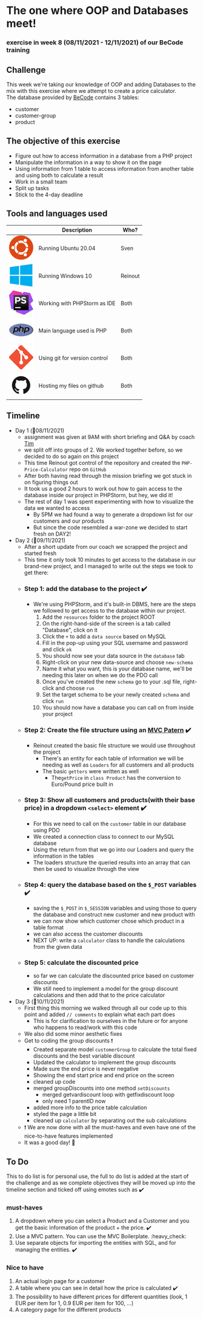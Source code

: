 # The one where OOP and Databases meet!
### exercise in week 8 (08/11/2021 - 12/11/2021) of our BeCode training
## Challenge
This week we're taking our knowledge of OOP and adding Databases to the mix with this exercise where we attempt to create a price calculator.  
The database provided by [BeCode](https://github.com/becodeorg/ANT-Lamarr-5.34/tree/main/2.The-Hill/php/6.oop-pricecalculator) contains 3 tables:
* customer
* customer-group
* product

## The objective of this exercise

* Figure out how to access information in a database from a PHP project
* Manipulate the information in a way to show it on the page
* Using information from 1 table to access information from another table and using both to calculate a result
* Work in a small team
* Split up tasks
* Stick to the 4-day deadline

## Tools and languages used

|  | Description | Who? |
| ----------- | ----------- |----------|
| ![ubuntu](IMG/ubuntu-logo.png) | Running Ubuntu 20.04 | Sven|
| ![windows10](IMG/windows-10-logo.png) | Running Windows 10 | Reinout |
| ![php-storm](IMG/phpstorm-logo.jpeg) | Working with PHPStorm as IDE | Both |
| ![php](IMG/php-logo.jpg) | Main language used is PHP | Both |
| ![git](IMG/git-logo.png) | Using git for version control | Both |
| ![github](IMG/github-logo.png) | Hosting my files on github | Both |

## Timeline

* Day 1 (:date:08/11/2021)
    * assignment was given at 9AM with short briefing and Q&A by coach [Tim](https://github.com/Timmeahj)
    * we split off into groups of 2. We worked together before, so we decided to do so again on this project
    * This time Reinout got control of the repository and created the `PHP-Price-Calculator` repo on `GitHub`
    * After both having read through the mission briefing we got stuck in on figuring things out
    * It took us a good 2 hours to work out how to gain access to the database inside our project in PHPStorm, but hey, we did it!
    * The rest of day 1 was spent experimenting with how to visualize the data we wanted to access
      * By 5PM we had found a way to generate a dropdown list for our customers and our products
      * But since the code resembled a war-zone we decided to start fresh on DAY2!
* Day 2 (:date:09/11/2021)
    * After a short update from our coach we scrapped the project and started fresh
    * This time it only took 10 minutes to get access to the database in our brand-new project, and I managed to write out the steps we took to get there:
    * ### Step 1: add the database to the project :heavy_check_mark:
      * We're using PHPStorm, and it's built-in DBMS, here are the steps we followed to get access to the database within our project.
        1. Add the `resources` folder to the project ROOT
        2. On the right-hand-side of the screen is a tab called "Database", click on it
        3. Click the `+` to add a `data source` based on MySQL
        4. Fill in the pop-up using your SQL username and password and click `ok`
        5. You should now see your data source in the `database` tab
        6. Right-click on your new data-source and choose `new-schema`
        7. Name it what you want, this is your database name, we'll be needing this later on when we do the PDO call
        8. Once you've created the new `schema` go to your .sql file, right-click and choose `run`
        9. Set the target schema to be your newly created `schema` and click `run`
        10. You should now have a database you can call on from inside your project
    * ### Step 2: Create the file structure using an [MVC Patern](https://en.wikipedia.org/wiki/Model%E2%80%93view%E2%80%93controller) :heavy_check_mark:
      * Reinout created the basic file structure we would use throughout the project
        * There's an entity for each table of information we will be needing as well as `Loaders` for all customers and all products
        * The basic `getters` were written as well
          * The`getPrice` in `class Product` has the conversion to Euro/Pound price built in
    * ### Step 3: Show all customers and products(with their base price) in a dropdown `<select>` element :heavy_check_mark:
      * For this we need to call on the `customer` table in our database using PDO
      * We created a connection class to connect to our MySQL database
      * Using the return from that we go into our Loaders and query the information in the tables
      * The loaders structure the queried results into an array that can then be used to visualize through the view
    * ### Step 4: query the database based on the `$_POST` variables :heavy_check_mark:
      * saving the `$_POST` in `$_SESSION` variables and using those to query the database and construct new customer and new product with
      * we can now show which customer chose which product in a table format
      * we can also access the customer discounts
      * NEXT UP: write a `calculator` class to handle the calculations from the given data
    * ### Step 5: calculate the discounted price
      * so far we can calculate the discounted price based on customer discounts
      * We still need to implement a model for the group discount calculations and then add that to the price calculator
* Day 3 (:date:10/11/2021)
  * First thing this morning we walked through all our code up to this point and added `// comments` to explain what each part does
    * This is for clarification to ourselves in the future or for anyone who happens to read/work with this code
  * We also did some minor aesthetic fixes
  * Get to coding the group discounts :exclamation:
    * Created separate model `customerGroup` to calculate the total fixed discounts and the best variable discount
    * Updated the calculator to implement the group discounts
    * Made sure the end price is never negative
    * Showing the end start price and end price on the screen
    * cleaned up code
    * merged groupDiscounts into one method `setDiscounts`
      * merged getvardiscount loop with getfixdiscount loop
      * only need 1 parentID now
    * added more info to the price table calculation
    * styled the page a little bit
    * cleaned up `calculator` by separating out the sub calculations
  * :exclamation: We are now done with all the must-haves and even have one of the nice-to-have features implemented
  * It was a good day! :tada:
    


## To Do

This to do list is for personal use, the full to do list is added at the start of the challenge and as we complete
objectives they will be moved up into the timeline section and ticked off using emotes such as :heavy_check_mark:

### must-haves
1. A dropdown where you can select a Product and a Customer and you get the basic information of the product + the price. :heavy_check_mark:
2. Use a MVC pattern. You can use the MVC Boilerplate. :heavy_check:
3. Use separate objects for importing the entities with SQL, and for managing the entities. :heavy_check_mark:

### Nice to have
1. An actual login page for a customer
2. A table where you can see in detail how the price is calculated :heavy_check_mark:
3. The possibility to have different prices for different quantities (look, 1 EUR per item for 1, 0.9 EUR per item for 100, ...)
4. A category page for the different products